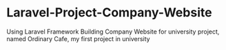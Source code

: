 # Laravel-Project-Company-Website

Using Laravel Framework Building Company Website for university project, named Ordinary Cafe, my first project in university
